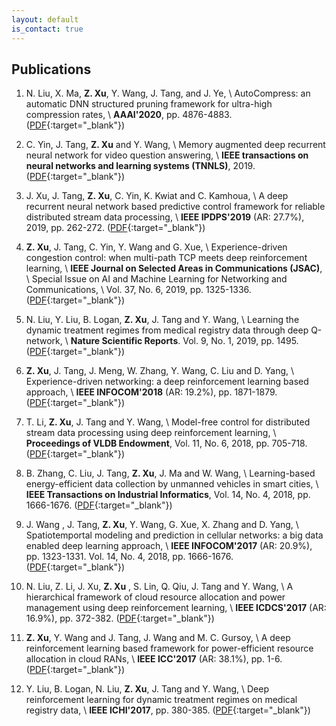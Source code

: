 ```yaml
---
layout: default
is_contact: true
---
```


## Publications

1. N. Liu, X. Ma, **Z. Xu**, Y. Wang, J. Tang, and J. Ye, \\
   AutoCompress: an automatic DNN structured pruning framework for ultra-high compression rates, \\
   **AAAI'2020**, pp. 4876-4883. ([PDF](https://arxiv.org/pdf/1907.03141.pdf){:target="_blank"})

1. C. Yin, J. Tang, **Z. Xu** and Y. Wang, \\
   Memory augmented deep recurrent neural network for video question answering, \\
   **IEEE transactions on neural networks and learning systems (TNNLS)**, 2019. ([PDF](https://ieeexplore.ieee.org/abstract/document/8845771){:target="_blank"})

1.  J. Xu, J. Tang, **Z. Xu**, C. Yin, K. Kwiat and C. Kamhoua, \\
    A deep recurrent neural network based predictive control framework for reliable distributed stream data processing, \\
    **IEEE IPDPS'2019** (AR: 27.7%), 2019, pp. 262-272. ([PDF](https://ieeexplore.ieee.org/abstract/document/8821032){:target="_blank"})

    
    
1. **Z. Xu**, J. Tang, C. Yin, Y. Wang and G. Xue,  \\
   Experience-driven congestion control: when multi-path TCP meets deep reinforcement learning, \\
   **IEEE Journal on Selected Areas in Communications (JSAC)**, \\
   Special Issue on AI and Machine Learning for Networking and Communications, \\
   Vol. 37, No. 6, 2019, pp. 1325-1336. ([PDF](https://ieeexplore.ieee.org/document/8664598){:target="_blank"})

   

1. N. Liu, Y. Liu, B. Logan, **Z. Xu**, J. Tang and Y. Wang,  \\
   Learning the dynamic treatment regimes from medical registry data through deep Q-network,  \\
   **Nature Scientific Reports**. Vol. 9, No. 1, 2019, pp. 1495. ([PDF](https://www.nature.com/articles/s41598-018-37142-0){:target="_blank"})

   

1. **Z. Xu**, J. Tang, J. Meng, W. Zhang, Y. Wang, C. Liu and D. Yang, \\
   Experience-driven networking: a deep reinforcement learning based approach, \\
   **IEEE INFOCOM'2018** (AR: 19.2%), pp. 1871-1879. ([PDF](https://ieeexplore.ieee.org/abstract/document/8485853){:target="_blank"})

   

1. T. Li, **Z. Xu**, J. Tang and Y. Wang, \\
   Model-free control for distributed stream data processing using deep reinforcement learning, \\
   **Proceedings of VLDB Endowment**, Vol. 11, No. 6, 2018, pp. 705-718. ([PDF](https://dl.acm.org/citation.cfm?id=3199521){:target="_blank"})

   

1. B. Zhang, C. Liu, J. Tang, **Z. Xu**, J. Ma and W. Wang, \\
   Learning-based energy-efficient data collection by unmanned vehicles in smart cities, \\
   **IEEE Transactions on Industrial Informatics**, Vol. 14, No. 4, 2018, pp. 1666-1676. ([PDF](https://ieeexplore.ieee.org/abstract/document/8207610){:target="_blank"})

   

1. J. Wang , J. Tang, **Z. Xu**, Y. Wang, G. Xue, X. Zhang and D. Yang, \\
   Spatiotemportal modeling and prediction in cellular networks: a big data enabled deep learning approach, \\
   **IEEE INFOCOM'2017** (AR: 20.9%), pp. 1323-1331. Vol. 14, No. 4, 2018, pp. 1666-1676. ([PDF](https://ieeexplore.ieee.org/abstract/document/8057090){:target="_blank"})

   

1. N. Liu, Z. Li, J. Xu, **Z. Xu** , S. Lin, Q. Qiu, J. Tang and Y. Wang, \\
   A hierarchical framework of cloud resource allocation and power management using deep reinforcement learning, \\
   **IEEE ICDCS'2017** (AR: 16.9%), pp. 372-382. ([PDF](https://ieeexplore.ieee.org/abstract/document/7979983){:target="_blank"})

   

1. **Z. Xu**, Y. Wang and J. Tang, J. Wang and M. C. Gursoy, \\
   A deep reinforcement learning based framework for power-efficient resource allocation in cloud RANs, \\
   **IEEE ICC'2017** (AR: 38.1%), pp. 1-6. ([PDF](https://ieeexplore.ieee.org/document/7997286){:target="_blank"})
   
   
   
1. Y. Liu, B. Logan, N. Liu, **Z. Xu**, J. Tang and Y. Wang, \\
   Deep reinforcement learning for dynamic treatment regimes on medical registry data, \\
   **IEEE ICHI'2017**, pp. 380-385. ([PDF](https://ieeexplore.ieee.org/abstract/document/8031178){:target="_blank"})
